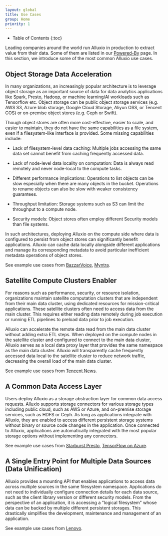 ```yaml
---
layout: global
title: Use Cases
group: Home
priority: 1
---
```


* Table of Contents
{:toc}

Leading companies around the world run Alluxio in production to extract value
from their data. Some of them are listed in our
[Powered-By](https://www.alluxio.org/community/powered-by-alluxio) page.
In this section, we introduce some of the most common Alluxio use cases.

## Object Storage Data Acceleration

In many organizations, an increasingly popular architecture is to leverage object storage as an
important source of data for data analytics applications like Spark, Presto, Hadoop, or machine
learning/AI workloads such as Tensorflow etc.
Object storage can be public object storage services (e.g. AWS S3, Azure blob storage,
Google Cloud Storage, Aliyun OSS, or Tencent COS) or on-premise object stores (e.g. Ceph or Swift).

Though object stores are often more cost-effective, easier to scale, and easier to maintain, they
do not have the same capabilities as a file system, even if a filesystem-like interface is provided.
Some missing capabilities include:

- Lack of filesystem-level data caching: Multiple jobs accessing the same data set cannot benefit
from caching frequently accessed data.

- Lack of node-level data locality on computation: Data is always read remotely and never
node-local to the compute tasks.

- Different performance implications: Operations to list objects can be slow
especially when there are many objects in the bucket. Operations to rename objects can also be slow
with weaker consistency guarantees.

- Throughput limitation: Storage systems such as S3 can limit the throughput to a compute node.

- Security models: Object stores often employ different Security models than file systems.

In such architectures, deploying Alluxio on the compute side where data is configured to persist
from object stores can significantly benefit applications.
Alluxio can cache data locally alongside different applications and manage its corresponding
metadata to avoid particular inefficient metadata operations of object stores.

See example use cases from
[BazzarVoice](https://www.slideshare.net/ThaiBui7/hybrid-collaborative-tiered-storage-with-alluxio),
[Myntra](http://alluxio-com-site-prod.s3.amazonaws.com/resource/media/myntra-case-study-accelerating-analytics-in-the-cloud-for-mobile-e-commerce).

## Satellite Compute Clusters Enabler

For reasons such as performance, security, or resource isolation, organizations maintain
satellite computation clusters that are independent from their main data cluster, using dedicated
resources for mission-critical applications. These satellite clusters often need to access data
from the main cluster. This requires either reading data remotely during job execution or
running ETL pipelines to preload data prior to job execution.

Alluxio can accelerate the remote data read from the main data cluster without adding extra ETL steps.
When deployed on the compute nodes in the satellite cluster and configured to connect to the
main data cluster, Alluxio serves as a local data proxy layer that provides the same
namespace as the main data cluster. Alluxio will transparently
cache frequently accessed data local to the satellite cluster to reduce network traffic,
decreasing the overall load of the main data cluster.

See example use cases from
[Tencent News](http://alluxio-com-site-prod.s3.amazonaws.com/resource/media/tencent-case-study-delivering-customized-news-to-over-100-million-montly-users).

## A Common Data Access Layer

Users deploy Alluxio as a storage abstraction layer for common data access requests.
Alluxio supports storage connectors for various storage types including public cloud, such as AWS or Azure,
and on-premise storage services, such as HDFS or Ceph. As long as applications integrate with
Alluxio, they are enabled to access different persistent storage systems without binary or
source code changes in the application. Once connected to Alluxio, applications are
automatically integrated with the most popular storage options without implementing any connectors.

See example use cases from [Starburst Presto](https://www.starburstdata.com/technical-blog/starburst-presto-alluxio-better-together/),
[TensorFlow on Azure](https://blogs.msdn.microsoft.com/cloudai/2018/05/01/tensorflow-on-azure-enabling-blob-storage-via-alluxio/).

## A Single Entry Point for Multiple Data Sources (Data Unification)

Alluxio provides a mounting API that enables applications to access data across multiple sources
in the same filesystem namespace. Applications do not need to individually configure connection
details for each data source, such as the client library version or different security models.
From the perspective of an application, it is accessing a "logical filesystem"
whose data can be backed by multiple different persistent storages.
This drastically simplifies the development, maintenance and management of an application.

See example use cases from
[Lenovo](http://alluxio-com-site-prod.s3.amazonaws.com/resource/media/lenovo-analyzes-petabytes-of-smartphone-data-from-multiple-locations-and-eliminates-etl-with-alluxio).
